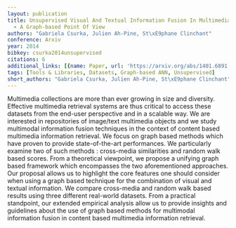 ```yaml
---
layout: publication
title: Unsupervised Visual And Textual Information Fusion In Multimedia Retrieval
  - A Graph-based Point Of View
authors: "Gabriela Csurka, Julien Ah-Pine, St\xE9phane Clinchant"
conference: Arxiv
year: 2014
bibkey: csurka2014unsupervised
citations: 6
additional_links: [{name: Paper, url: 'https://arxiv.org/abs/1401.6891'}]
tags: [Tools & Libraries, Datasets, Graph-based ANN, Unsupervised]
short_authors: "Gabriela Csurka, Julien Ah-Pine, St\xE9phane Clinchant"
---
```

Multimedia collections are more than ever growing in size and diversity.
Effective multimedia retrieval systems are thus critical to access these
datasets from the end-user perspective and in a scalable way. We are interested
in repositories of image/text multimedia objects and we study multimodal
information fusion techniques in the context of content based multimedia
information retrieval. We focus on graph based methods which have proven to
provide state-of-the-art performances. We particularly examine two of such
methods : cross-media similarities and random walk based scores. From a
theoretical viewpoint, we propose a unifying graph based framework which
encompasses the two aforementioned approaches. Our proposal allows us to
highlight the core features one should consider when using a graph based
technique for the combination of visual and textual information. We compare
cross-media and random walk based results using three different real-world
datasets. From a practical standpoint, our extended empirical analysis allow us
to provide insights and guidelines about the use of graph based methods for
multimodal information fusion in content based multimedia information
retrieval.